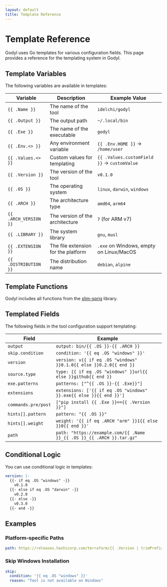 ```yaml
---
layout: default
title: Template Reference
---
```


# Template Reference

Godyl uses Go templates for various configuration fields. This page provides a reference for the templating system in Godyl.

## Template Variables

The following variables are available in templates:

| Variable              | Description                         | Example Value                                |
| --------------------- | ----------------------------------- | -------------------------------------------- |
| `{{ .Name }}`         | The name of the tool                | `idelchi/godyl`                              |
| `{{ .Output }}`       | The output path                     | `~/.local/bin`                               |
| `{{ .Exe }}`          | The name of the executable          | `godyl`                                      |
| `{{ .Env.<> }}`       | Any environment variable            | `{{ .Env.HOME }}` -> `/home/user`            |
| `{{ .Values.<> }}`    | Custom values for templating        | `{{ .Values.customField }}` -> `customValue` |
| `{{ .Version }}`      | The version of the tool             | `v0.1.0`                                     |
| `{{ .OS }}`           | The operating system                | `linux`, `darwin`, `windows`                 |
| `{{ .ARCH }}`         | The architecture type               | `amd64`, `arm64`                             |
| `{{ .ARCH_VERSION }}` | The version of the architecture     | `7` (for ARM v7)                             |
| `{{ .LIBRARY }}`      | The system library                  | `gnu`, `musl`                                |
| `{{ .EXTENSION }}`    | The file extension for the platform | `.exe` on Windows, empty on Linux/MacOS      |
| `{{ .DISTRIBUTION }}` | The distribution name               | `debian`, `alpine`                           |

## Template Functions

Godyl includes all functions from the [slim-sprig](https://github.com/go-task/slim-sprig) library.

## Templated Fields

The following fields in the tool configuration support templating:

| Field               | Example                                                                |
| ------------------- | ---------------------------------------------------------------------- |
| `output`            | `output: bin/{{ .OS }}-{{ .ARCH }}`                                    |
| `skip.condition`    | `condition: '{{ eq .OS "windows" }}'`                                  |
| `version`           | `version: v{{ if eq .OS "windows" }}0.1.0{{ else }}0.2.0{{ end }}`     |
| `source.type`       | `type: {{ if eq .OS "windows" }}url{{ else }}github{{ end }}`          |
| `exe.patterns`      | `patterns: ["^{{ .OS }}-{{ .Exe}}"]`                                   |
| `extensions`        | `extensions: ['{{ if eq .OS "windows" }}.exe{{ else }}{{ end }}']`     |
| `commands.pre/post` | `["pip install {{ .Exe }}=={{ .Version }}"]`                           |
| `hints[].pattern`   | `pattern: "{{ .OS }}"`                                                 |
| `hints[].weight`    | `weight: '{{ if eq .ARCH "arm" }}1{{ else }}0{{ end }}'`               |
| `path`              | `path: "https://example.com/{{ .Name }}_{{ .OS }}_{{ .ARCH }}.tar.gz"` |

## Conditional Logic

You can use conditional logic in templates:

```yaml
version: |-
  {{- if eq .OS "windows" -}}
    v0.1.0
  {{- else if eq .OS "darwin" -}}
    v0.2.0
  {{- else -}}
    v0.3.0
  {{- end -}}
```

## Examples

### Platform-specific Paths

```yaml
path: https://releases.hashicorp.com/terraform/{{ .Version | trimPrefix "v" }}/terraform_{{ .Version | trimPrefix "v" }}_{{ .OS }}_{{ .ARCH }}.zip
```

### Skip Windows Installation

```yaml
skip:
  condition: '{{ eq .OS "windows" }}'
  reason: "Tool is not available on Windows"
```
